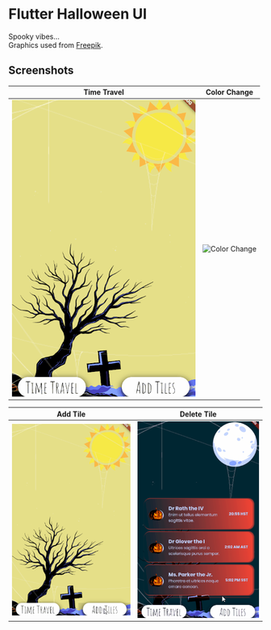 # Flutter Halloween UI

Spooky vibes...</br>Graphics used from [Freepik](https://www.freekpik.com).

## Screenshots

Time Travel| Color Change |
------------ | -------------|
![Time Travel](/screenshots/timeTravel.gif?raw=true "Time Travel") | ![Color Change](/screenshots/colorChange.gif?raw=true "Success login")

Add Tile | Delete Tile |
------------ | -------------|
![Add Tile](/screenshots/addTile.gif?raw=true "Add Tile") | ![Delete Tile](/screenshots/deleteTile.gif?raw=true "Delete Tile")
